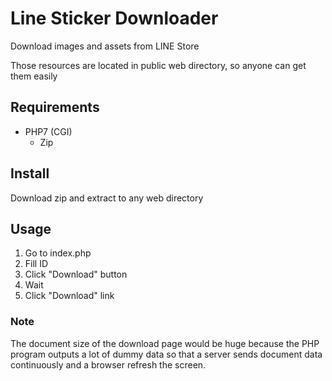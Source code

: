# Line Sticker Downloader

Download images and assets from LINE Store

Those resources are located in public web directory, so anyone can get them easily

## Requirements

- PHP7 (CGI)
  - Zip

## Install

Download zip and extract to any web directory

## Usage

1. Go to index.php
2. Fill ID
3. Click "Download" button
4. Wait
5. Click "Download" link

### Note

The document size of the download page would be huge because the PHP program outputs a lot of dummy data so that a server sends document data continuously and a browser refresh the screen.
